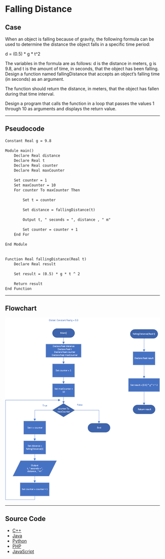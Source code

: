 # Falling Distance

## Case

When an object is falling because of gravity, the following formula can be used to determine the distance the object falls in a specific time period:

d = (0.5) \* g \* t^2

The variables in the formula are as follows: d is the distance in meters, g is 9.8, and t is the amount of time, in seconds, that the object has been falling.
Design a function named fallingDistance that accepts an object’s falling time (in seconds) as an argument.

The function should return the distance, in meters, that the object has fallen during that time interval.

Design a program that calls the function in a loop that passes the values 1 through 10 as arguments and displays the return value.

<hr>

## Pseudocode

```
Constant Real g = 9.8

Module main()
    Declare Real distance
    Declare Real t
    Declare Real counter
    Declare Real maxCounter

    Set counter = 1
    Set maxCounter = 10
    For counter To maxCounter Then

        Set t = counter

        Set distance = fallingDistance(t)

        Output t, " seconds = ", distance , " m"

        Set counter = counter + 1
    End For

End Module


Function Real fallingDistance(Real t)
    Declare Real result

    Set result = (0.5) * g * t ^ 2

    Return result
End Function
```

<hr>

## Flowchart

<img src="Flowchart.png"  >

<hr>

## Source Code

- [C++](fallingDistance.cpp)
- [Java](fallingDistance.java)
- [Python](fallingDistance.py)
- [PHP](fallingDistance.php)
- [JavaScript](fallingDistance.js)
